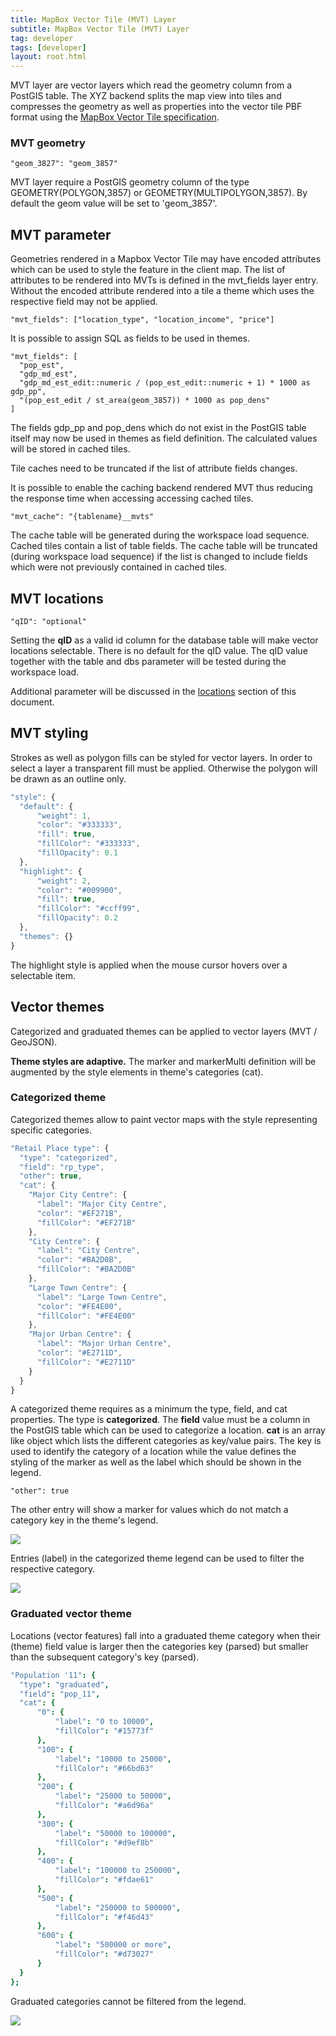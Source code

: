 ```yaml
---
title: MapBox Vector Tile (MVT) Layer
subtitle: MapBox Vector Tile (MVT) Layer
tag: developer
tags: [developer]
layout: root.html
---
```


MVT layer are vector layers which read the geometry column from a PostGIS table. The XYZ backend splits the map view into tiles and compresses the geometry as well as properties into the vector tile PBF format using the [MapBox Vector Tile specification](https://www.mapbox.com/vector-tiles/specification).

### **MVT geometry**

`"geom_3827": "geom_3857"`

MVT layer require a PostGIS geometry column of the type GEOMETRY\(POLYGON,3857\) or GEOMETRY\(MULTIPOLYGON,3857\). By default the geom value will be set to 'geom\_3857'.

## MVT parameter

Geometries rendered in a Mapbox Vector Tile may have encoded attributes which can be used to style the feature in the client map. The list of attributes to be rendered into MVTs is defined in the mvt\_fields layer entry. Without the encoded attribute rendered into a tile a theme which uses the respective field may not be applied.

`"mvt_fields": ["location_type", "location_income", "price"]`

It is possible to assign SQL as fields to be used in themes.

```text
"mvt_fields": [
  "pop_est",
  "gdp_md_est",
  "gdp_md_est_edit::numeric / (pop_est_edit::numeric + 1) * 1000 as gdp_pp",
  "(pop_est_edit / st_area(geom_3857)) * 1000 as pop_dens"
]
```

The fields gdp\_pp and pop\_dens which do not exist in the PostGIS table itself may now be used in themes as field definition. The calculated values will be stored in cached tiles.

Tile caches need to be truncated if the list of attribute fields changes.

It is possible to enable the caching backend rendered MVT thus reducing the response time when accessing accessing cached tiles.

`"mvt_cache": "{tablename}__mvts"`

The cache table will be generated during the workspace load sequence. Cached tiles contain a list of table fields. The cache table will be truncated \(during workspace load sequence\) if the list is changed to include fields which were not previously contained in cached tiles.

## **MVT locations**

`"qID": "optional"`

Setting the **qID** as a valid id column for the database table will make vector locations selectable. There is no default for the qID value. The qID value together with the table and dbs parameter will be tested during the workspace load.

Additional parameter will be discussed in the [locations](../../infoj/locations/) section of this document.

## MVT styling

Strokes as well as polygon fills can be styled for vector layers. In order to select a layer a transparent fill must be applied. Otherwise the polygon will be drawn as an outline only.

```javascript
"style": {
  "default": {
      "weight": 1,
      "color": "#333333",
      "fill": true,
      "fillColor": "#333333",
      "fillOpacity": 0.1
  },
  "highlight": {
      "weight": 2,
      "color": "#009900",
      "fill": true,
      "fillColor": "#ccff99",
      "fillOpacity": 0.2
  },
  "themes": {}
}
```

The highlight style is applied when the mouse cursor hovers over a selectable item.

## **Vector themes**

Categorized and graduated themes can be applied to vector layers \(MVT / GeoJSON\).

**Theme styles are adaptive.** The marker and markerMulti definition will be augmented by the style elements in theme's categories \(cat\).

### Categorized theme

Categorized themes allow to paint vector maps with the style representing specific categories.

```javascript
"Retail Place type": {
  "type": "categorized",
  "field": "rp_type",
  "other": true,
  "cat": {
    "Major City Centre": {
      "label": "Major City Centre",
      "color": "#EF271B",
      "fillColor": "#EF271B"
    },
    "City Centre": {
      "label": "City Centre",
      "color": "#BA2D0B",
      "fillColor": "#BA2D0B"
    },
    "Large Town Centre": {
      "label": "Large Town Centre",
      "color": "#FE4E00",
      "fillColor": "#FE4E00"
    },
    "Major Urban Centre": {
      "label": "Major Urban Centre",
      "color": "#E2711D",
      "fillColor": "#E2711D"
    }
  }
}
```

A categorized theme requires as a minimum the type, field, and cat properties. The type is **categorized**. The **field** value must be a column in the PostGIS table which can be used to categorize a location. **cat** is an array like object which lists the different categories as key/value pairs. The key is used to identify the category of a location while the value defines the styling of the marker as well as the label which should be shown in the legend.

`"other": true`

The other entry will show a marker for values which do not match a category key in the theme's legend.

![](../../../assets/img/mapbox_vector_tile_1.png)

Entries \(label\) in the categorized theme legend can be used to filter the respective category.

![](../../../assets/img/mapbox_vector_tile_1.png)

### **Graduated vector theme**

Locations \(vector features\) fall into a graduated theme category when their \(theme\) field value is larger then the categories key \(parsed\) but smaller than the subsequent category's key \(parsed\).

```coffeescript
"Population '11": {
  "type": "graduated",
  "field": "pop_11",
  "cat": {
      "0": {
          "label": "0 to 10000",
          "fillColor": "#15773f"
      },
      "100": {
          "label": "10000 to 25000",
          "fillColor": "#66bd63"
      },
      "200": {
          "label": "25000 to 50000",
          "fillColor": "#a6d96a"
      },
      "300": {
          "label": "50000 to 100000",
          "fillColor": "#d9ef8b"
      },
      "400": {
          "label": "100000 to 250000",
          "fillColor": "#fdae61"
      },
      "500": {
          "label": "250000 to 500000",
          "fillColor": "#f46d43"
      },
      "600": {
          "label": "500000 or more",
          "fillColor": "#d73027"
      }
  }
};
```

Graduated categories cannot be filtered from the legend.

![](../../../assets/img/mapbox_vector_tile_3.png)